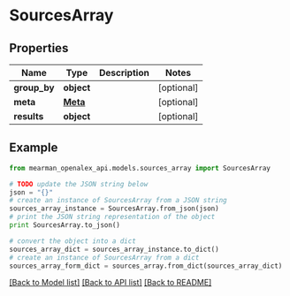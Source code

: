 # SourcesArray


## Properties

Name | Type | Description | Notes
------------ | ------------- | ------------- | -------------
**group_by** | **object** |  | [optional] 
**meta** | [**Meta**](Meta.md) |  | [optional] 
**results** | **object** |  | [optional] 

## Example

```python
from mearman_openalex_api.models.sources_array import SourcesArray

# TODO update the JSON string below
json = "{}"
# create an instance of SourcesArray from a JSON string
sources_array_instance = SourcesArray.from_json(json)
# print the JSON string representation of the object
print SourcesArray.to_json()

# convert the object into a dict
sources_array_dict = sources_array_instance.to_dict()
# create an instance of SourcesArray from a dict
sources_array_form_dict = sources_array.from_dict(sources_array_dict)
```
[[Back to Model list]](../README.md#documentation-for-models) [[Back to API list]](../README.md#documentation-for-api-endpoints) [[Back to README]](../README.md)


